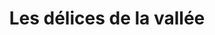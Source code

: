 ---
title: "Les délices de la vallée"
url: /autheuil-authouillet/les-delices-de-la-vallee/
shop: Bäckerei
---